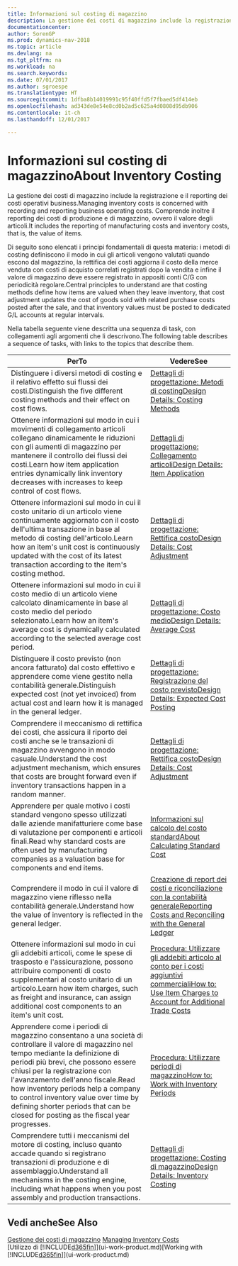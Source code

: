 ```yaml
---
title: Informazioni sul costing di magazzino
description: La gestione dei costi di magazzino include la registrazione e il reporting dei costi operativi business. Comprende inoltre il reporting dei costi di produzione e di magazzino, ovvero il valore degli articoli.
documentationcenter: 
author: SorenGP
ms.prod: dynamics-nav-2018
ms.topic: article
ms.devlang: na
ms.tgt_pltfrm: na
ms.workload: na
ms.search.keywords: 
ms.date: 07/01/2017
ms.author: sgroespe
ms.translationtype: HT
ms.sourcegitcommit: 1dfba8b14019991c95f40ffd5f7fbaed5df414eb
ms.openlocfilehash: ad343de8e54e8cd0b2ad5c625a4d0808d95db906
ms.contentlocale: it-ch
ms.lasthandoff: 12/01/2017

---
```

# <a name="about-inventory-costing"></a><span data-ttu-id="f9111-104">Informazioni sul costing di magazzino</span><span class="sxs-lookup"><span data-stu-id="f9111-104">About Inventory Costing</span></span>
<span data-ttu-id="f9111-105">La gestione dei costi di magazzino include la registrazione e il reporting dei costi operativi business.</span><span class="sxs-lookup"><span data-stu-id="f9111-105">Managing inventory costs is concerned with recording and reporting business operating costs.</span></span> <span data-ttu-id="f9111-106">Comprende inoltre il reporting dei costi di produzione e di magazzino, ovvero il valore degli articoli.</span><span class="sxs-lookup"><span data-stu-id="f9111-106">It includes the reporting of manufacturing costs and inventory costs, that is, the value of items.</span></span>  

 <span data-ttu-id="f9111-107">Di seguito sono elencati i principi fondamentali di questa materia: i metodi di costing definiscono il modo in cui gli articoli vengono valutati quando escono dal magazzino, la rettifica dei costi aggiorna il costo della merce venduta con costi di acquisto correlati registrati dopo la vendita e infine il valore di magazzino deve essere registrato in appositi conti C/G con periodicità regolare.</span><span class="sxs-lookup"><span data-stu-id="f9111-107">Central principles to understand are that costing methods define how items are valued when they leave inventory, that cost adjustment updates the cost of goods sold with related purchase costs posted after the sale, and that inventory values must be posted to dedicated G/L accounts at regular intervals.</span></span>  

 <span data-ttu-id="f9111-108">Nella tabella seguente viene descritta una sequenza di task, con collegamenti agli argomenti che li descrivono.</span><span class="sxs-lookup"><span data-stu-id="f9111-108">The following table describes a sequence of tasks, with links to the topics that describe them.</span></span>   

|<span data-ttu-id="f9111-109">**Per**</span><span class="sxs-lookup"><span data-stu-id="f9111-109">**To**</span></span>|<span data-ttu-id="f9111-110">**Vedere**</span><span class="sxs-lookup"><span data-stu-id="f9111-110">**See**</span></span>|  
|------------|-------------|  
|<span data-ttu-id="f9111-111">Distinguere i diversi metodi di costing e il relativo effetto sui flussi dei costi.</span><span class="sxs-lookup"><span data-stu-id="f9111-111">Distinguish the five different costing methods and their effect on cost flows.</span></span>|[<span data-ttu-id="f9111-112">Dettagli di progettazione: Metodi di costing</span><span class="sxs-lookup"><span data-stu-id="f9111-112">Design Details: Costing Methods</span></span>](design-details-costing-methods.md)|  
|<span data-ttu-id="f9111-113">Ottenere informazioni sul modo in cui i movimenti di collegamento articoli collegano dinamicamente le riduzioni con gli aumenti di magazzino per mantenere il controllo dei flussi dei costi.</span><span class="sxs-lookup"><span data-stu-id="f9111-113">Learn how item application entries dynamically link inventory decreases with increases to keep control of cost flows.</span></span>|[<span data-ttu-id="f9111-114">Dettagli di progettazione: Collegamento articoli</span><span class="sxs-lookup"><span data-stu-id="f9111-114">Design Details: Item Application</span></span>](design-details-item-application.md)|  
|<span data-ttu-id="f9111-115">Ottenere informazioni sul modo in cui il costo unitario di un articolo viene continuamente aggiornato con il costo dell'ultima transazione in base al metodo di costing dell'articolo.</span><span class="sxs-lookup"><span data-stu-id="f9111-115">Learn how an item's unit cost is continuously updated with the cost of its latest transaction according to the item's costing method.</span></span>|[<span data-ttu-id="f9111-116">Dettagli di progettazione: Rettifica costo</span><span class="sxs-lookup"><span data-stu-id="f9111-116">Design Details: Cost Adjustment</span></span>](design-details-cost-adjustment.md)|  
|<span data-ttu-id="f9111-117">Ottenere informazioni sul modo in cui il costo medio di un articolo viene calcolato dinamicamente in base al costo medio del periodo selezionato.</span><span class="sxs-lookup"><span data-stu-id="f9111-117">Learn how an item's average cost is dynamically calculated according to the selected average cost period.</span></span>|[<span data-ttu-id="f9111-118">Dettagli di progettazione: Costo medio</span><span class="sxs-lookup"><span data-stu-id="f9111-118">Design Details: Average Cost</span></span>](design-details-average-cost.md)|  
|<span data-ttu-id="f9111-119">Distinguere il costo previsto (non ancora fatturato) dal costo effettivo e apprendere come viene gestito nella contabilità generale.</span><span class="sxs-lookup"><span data-stu-id="f9111-119">Distinguish expected cost (not yet invoiced) from actual cost and learn how it is managed in the general ledger.</span></span>|[<span data-ttu-id="f9111-120">Dettagli di progettazione: Registrazione del costo previsto</span><span class="sxs-lookup"><span data-stu-id="f9111-120">Design Details: Expected Cost Posting</span></span>](design-details-expected-cost-posting.md)|  
|<span data-ttu-id="f9111-121">Comprendere il meccanismo di rettifica dei costi, che assicura il riporto dei costi anche se le transazioni di magazzino avvengono in modo casuale.</span><span class="sxs-lookup"><span data-stu-id="f9111-121">Understand the cost adjustment mechanism, which ensures that costs are brought forward even if inventory transactions happen in a random manner.</span></span>|[<span data-ttu-id="f9111-122">Dettagli di progettazione: Rettifica costo</span><span class="sxs-lookup"><span data-stu-id="f9111-122">Design Details: Cost Adjustment</span></span>](design-details-cost-adjustment.md)|  
|<span data-ttu-id="f9111-123">Apprendere per quale motivo i costi standard vengono spesso utilizzati dalle aziende manifatturiere come base di valutazione per componenti e articoli finali.</span><span class="sxs-lookup"><span data-stu-id="f9111-123">Read why standard costs are often used by manufacturing companies as a valuation base for components and end items.</span></span>|[<span data-ttu-id="f9111-124">Informazioni sul calcolo del costo standard</span><span class="sxs-lookup"><span data-stu-id="f9111-124">About Calculating Standard Cost</span></span>](finance-about-calculating-standard-cost.md)|  
|<span data-ttu-id="f9111-125">Comprendere il modo in cui il valore di magazzino viene riflesso nella contabilità generale.</span><span class="sxs-lookup"><span data-stu-id="f9111-125">Understand how the value of inventory is reflected in the general ledger.</span></span>|[<span data-ttu-id="f9111-126">Creazione di report dei costi e riconciliazione con la contabilità generale</span><span class="sxs-lookup"><span data-stu-id="f9111-126">Reporting Costs and Reconciling with the General Ledger</span></span>](finance-report-costs-and-reconcile-with-the-general-ledger.md)|  
|<span data-ttu-id="f9111-127">Ottenere informazioni sul modo in cui gli addebiti articoli, come le spese di trasposto e l'assicurazione, possono attribuire componenti di costo supplementari al costo unitario di un articolo.</span><span class="sxs-lookup"><span data-stu-id="f9111-127">Learn how item charges, such as freight and insurance, can assign additional cost components to an item's unit cost.</span></span>|[<span data-ttu-id="f9111-128">Procedura: Utilizzare gli addebiti articolo al conto per i costi aggiuntivi commerciali</span><span class="sxs-lookup"><span data-stu-id="f9111-128">How to: Use Item Charges to Account for Additional Trade Costs</span></span>](payables-how-assign-item-charges.md)|  
|<span data-ttu-id="f9111-129">Apprendere come i periodi di magazzino consentano a una società di controllare il valore di magazzino nel tempo mediante la definizione di periodi più brevi, che possono essere chiusi per la registrazione con l'avanzamento dell'anno fiscale.</span><span class="sxs-lookup"><span data-stu-id="f9111-129">Read how inventory periods help a company to control inventory value over time by defining shorter periods that can be closed for posting as the fiscal year progresses.</span></span>|[<span data-ttu-id="f9111-130">Procedura: Utilizzare periodi di magazzino</span><span class="sxs-lookup"><span data-stu-id="f9111-130">How to: Work with Inventory Periods</span></span>](finance-how-to-work-with-inventory-periods.md)|  
|<span data-ttu-id="f9111-131">Comprendere tutti i meccanismi del motore di costing, incluso quanto accade quando si registrano transazioni di produzione e di assemblaggio.</span><span class="sxs-lookup"><span data-stu-id="f9111-131">Understand all mechanisms in the costing engine, including what happens when you post assembly and production transactions.</span></span>|[<span data-ttu-id="f9111-132">Dettagli di progettazione: Costing di magazzino</span><span class="sxs-lookup"><span data-stu-id="f9111-132">Design Details: Inventory Costing</span></span>](design-details-inventory-costing.md)|

## <a name="see-also"></a><span data-ttu-id="f9111-133">Vedi anche</span><span class="sxs-lookup"><span data-stu-id="f9111-133">See Also</span></span>
<span data-ttu-id="f9111-134">[Gestione dei costi di magazzino](finance-manage-inventory-costs.md)  </span><span class="sxs-lookup"><span data-stu-id="f9111-134">[Managing Inventory Costs](finance-manage-inventory-costs.md)  </span></span>  
<span data-ttu-id="f9111-135">[Utilizzo di [!INCLUDE[d365fin](includes/d365fin_md.md)]](ui-work-product.md)</span><span class="sxs-lookup"><span data-stu-id="f9111-135">[Working with [!INCLUDE[d365fin](includes/d365fin_md.md)]](ui-work-product.md)</span></span>

